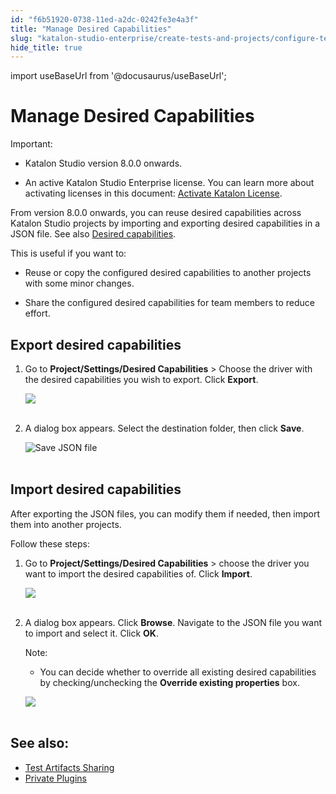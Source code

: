 ```yaml
---
id: "f6b51920-0738-11ed-a2dc-0242fe3e4a3f"
title: "Manage Desired Capabilities"
slug: "katalon-studio-enterprise/create-tests-and-projects/configure-test-cases/desired-capabilities/manage-desired-capabilities"
hide_title: true
---
```

import useBaseUrl from '@docusaurus/useBaseUrl';


# <a id="id" class="anchor_top_offset"/><a id="ariaid-title1" class="anchor_top_offset"/>Manage Desired Capabilities

<div xmlns="http://www.w3.org/1999/xhtml" className="note important note_important"><span className="note__title">Important:</span> <ul className="ul"><li className="li"><p className="p">Katalon Studio version 8.0.0 onwards.</p></li><li className="li"><p className="p">An active
        Katalon Studio Enterprise license. You can learn more about
        activating licenses in this document: <a className="xref" href="/docs/products-and-licenses/katalon-studio-enterprise-and-runtime-engine-licenses/activate-katalon-license#id_2">Activate
          Katalon License</a>.</p></li></ul>
</div>
<p xmlns="http://www.w3.org/1999/xhtml" className="p">From version 8.0.0 onwards, you can reuse desired capabilities   across Katalon Studio projects by importing and exporting desired   capabilities in a JSON file. See also <a className="xref" href="/docs/katalon-studio-enterprise/create-tests-and-projects/configure-test-cases/desired-capabilities/introduction-to-desired-capabilities">Desired     capabilities</a>.</p> 
<div xmlns="http://www.w3.org/1999/xhtml" className="p">This is useful if you want to: <ul className="ul"><li className="li"><p className="p">Reuse or copy the configured
        desired capabilities to another projects with some minor changes.</p></li><li className="li"><p className="p">Share the configured desired capabilities for team members to
        reduce effort.</p></li></ul></div>

## <a id="id_1" class="anchor_top_offset"/>Export desired capabilities

<ol xmlns="http://www.w3.org/1999/xhtml" className="ol"><li className="li">     <p className="p">Go to <strong className="ph b">Project/Settings/Desired Capabilities</strong>       &gt; Choose the driver with the desired capabilities you wish to       export. Click <strong className="ph b">Export</strong>.</p>     <p className="p">       <img className="image" src={useBaseUrl("https://github.com/katalon-studio/docs-images/raw/master/katalon-studio/docs/project-settings-new-ui/KS-DC-Export-DC.png")} /><br /><br />     </p>   </li><li className="li">     <p className="p">A dialog box appears. Select the destination folder, then click       <strong className="ph b">Save</strong>.</p>     <p className="p">       <img className="image" src={useBaseUrl("https://github.com/katalon-studio/docs-images/raw/master/katalon-studio/docs/azure-devops/desired-capabilities-management/export-chrome-save.png")} width={400} alt="Save JSON file" /><br /><br />     </p>   </li></ol> 

## <a id="id_2" class="anchor_top_offset"/>Import desired capabilities

<p xmlns="http://www.w3.org/1999/xhtml" className="p">After exporting the JSON files, you can modify them if needed,   then import them into another projects.</p> 
<p xmlns="http://www.w3.org/1999/xhtml" className="p">Follow these steps:</p> 
<ol xmlns="http://www.w3.org/1999/xhtml" className="ol"><li className="li">     <p className="p">Go to <strong className="ph b">Project/Settings/Desired Capabilities</strong>       &gt; choose the driver you want to import the desired capabilities       of. Click <strong className="ph b">Import</strong>.</p>     <p className="p">       <img className="image" src={useBaseUrl("https://github.com/katalon-studio/docs-images/raw/master/katalon-studio/docs/project-settings-new-ui/KS-DC-Import-DC.png")} /><br /><br />     </p>   </li><li className="li">     <p className="p">A dialog box appears. Click <strong className="ph b">Browse</strong>. Navigate to       the JSON file you want to import and select it. Click       <strong className="ph b">OK</strong>.</p>     <div className="note note note_note"><span className="note__title">Note:</span>        <p className="p">       </p><div className="p"><ul className="ul"><li className="li"><p className="p">You can decide whether to override all existing desired               capabilities by checking/unchecking the <strong className="ph b">Override existing                 properties</strong> box.</p></li></ul></div>     </div>     <p className="p">       <img className="image" src={useBaseUrl("https://github.com/katalon-studio/docs-images/raw/master/katalon-studio/docs/azure-devops/desired-capabilities-management/chrome_dc.png")} width={500} /><br /><br />     </p>   </li></ol> 
    

## <a id="id_3" class="anchor_top_offset"/>See also:

    
      
<ul xmlns="http://www.w3.org/1999/xhtml" className="ul">   <li className="li">     <a className="xref" href="/docs/katalon-studio-enterprise/create-tests-and-projects/test-artifacts-sharing">Test       Artifacts Sharing</a>   </li>   <li className="li">     <a className="xref" href="/docs/katalon-studio-enterprise/extend-katalon-studio/katalon-studio-plugins/using-plugins#id_5">Private       Plugins</a>   </li> </ul> 
    
  
